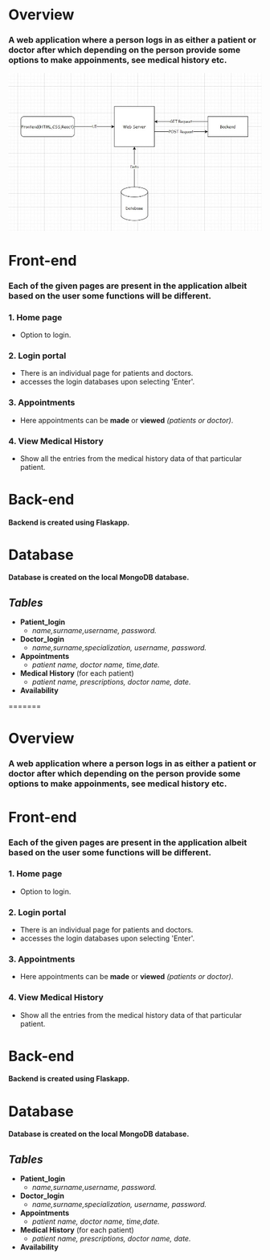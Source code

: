 
# **Overview**
### A web application where a person logs in as either a patient or doctor after which depending on the person provide some options to make appoinments, see medical history etc.

![FLOWCHART](assets/flowchart.jpeg )

# **Front-end**
### Each of the given pages are present in the application albeit based on the user some functions will be different.
### 1. Home page
- Option to login.

### 2. Login portal
- There is an individual page for patients and doctors.
- accesses the login databases upon selecting 'Enter'.

### 3. Appointments
- Here appointments can be **made** or **viewed** _(patients or doctor)_.

### 4. View Medical History
-  Show all the entries from the medical history data of that particular patient.


# **Back-end**
####  ​Backend is created using Flaskapp.

# **Database**

#### Database is created on the local MongoDB database.                                                               

 ## _Tables_
- **Patient_login**   
   - _name,surname,username, password._
- **Doctor_login**
   - _name,surname,specialization, username, password._
- **Appointments**
   - _patient name, doctor name, time,date._
- **Medical History** (for each patient)
   - _patient name, prescriptions, doctor name, date._
- **Availability**

=======
# **Overview**
### A web application where a person logs in as either a patient or doctor after which depending on the person provide some options to make appoinments, see medical history etc.



# **Front-end**
### Each of the given pages are present in the application albeit based on the user some functions will be different.
### 1. Home page
- Option to login.

### 2. Login portal
- There is an individual page for patients and doctors.
- accesses the login databases upon selecting 'Enter'.

### 3. Appointments
- Here appointments can be **made** or **viewed** _(patients or doctor)_.

### 4. View Medical History
-  Show all the entries from the medical history data of that particular patient.


# **Back-end**
####  ​Backend is created using Flaskapp.

# **Database**

#### Database is created on the local MongoDB database.                                                               

 ## _Tables_
- **Patient_login**   
   - _name,surname,username, password._
- **Doctor_login**
   - _name,surname,specialization, username, password._
- **Appointments**
   - _patient name, doctor name, time,date._
- **Medical History** (for each patient)
   - _patient name, prescriptions, doctor name, date._
- **Availability**

